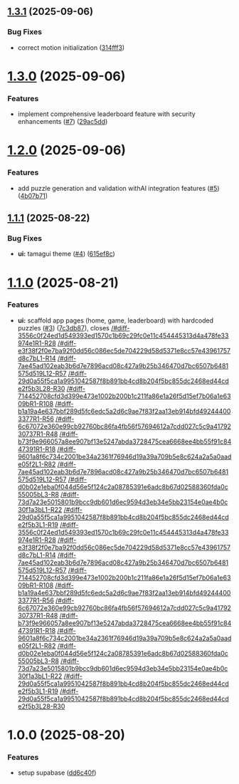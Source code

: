 ## [1.3.1](https://github.com/sonalip9/ai-escape-room/compare/v1.3.0...v1.3.1) (2025-09-06)

### Bug Fixes

- correct motion initialization ([314fff3](https://github.com/sonalip9/ai-escape-room/commit/314fff37f5cd7ba99ea785a8a158ed3d8d23bcbf))

# [1.3.0](https://github.com/sonalip9/ai-escape-room/compare/v1.2.0...v1.3.0) (2025-09-06)

### Features

- implement comprehensive leaderboard feature with security enhancements ([#7](https://github.com/sonalip9/ai-escape-room/issues/7)) ([29ac5dd](https://github.com/sonalip9/ai-escape-room/commit/29ac5dd6341993d2530801d03ab3322474da148c))

# [1.2.0](https://github.com/sonalip9/ai-escape-room/compare/v1.1.1...v1.2.0) (2025-09-06)

### Features

- add puzzle generation and validation withAI integration features ([#5](https://github.com/sonalip9/ai-escape-room/issues/5)) ([4b07b71](https://github.com/sonalip9/ai-escape-room/commit/4b07b71001f32f699bfa09c07159b29d8489d358))

## [1.1.1](https://github.com/sonalip9/ai-escape-room/compare/v1.1.0...v1.1.1) (2025-08-22)

### Bug Fixes

- **ui:** tamagui theme ([#4](https://github.com/sonalip9/ai-escape-room/issues/4)) ([615ef8c](https://github.com/sonalip9/ai-escape-room/commit/615ef8ce10a6ad8295edb3b17ba88247ce44473e))

# [1.1.0](https://github.com/sonalip9/ai-escape-room/compare/v1.0.0...v1.1.0) (2025-08-21)

### Features

- **ui:** scaffold app pages (home, game, leaderboard) with hardcoded puzzles ([#3](https://github.com/sonalip9/ai-escape-room/issues/3)) ([7c3db87](https://github.com/sonalip9/ai-escape-room/commit/7c3db871c9ae68c80ca3d79844d491cf23d3250d)), closes [/#diff-3556c0f24ed1d549393ed1570c1b69c29fc0e11c454445313d4a478fe33974e1R1-R28](https://github.com///issues/diff-3556c0f24ed1d549393ed1570c1b69c29fc0e11c454445313d4a478fe33974e1R1-R28) [/#diff-e3f38f2f0e7ba92f0dd56c086ec5de704229d58d5371e8cc57e43961757d8c7bL1-R14](https://github.com///issues/diff-e3f38f2f0e7ba92f0dd56c086ec5de704229d58d5371e8cc57e43961757d8c7bL1-R14) [/#diff-7ae45ad102eab3b6d7e7896acd08c427a9b25b346470d7bc6507b6481575d519L12-R57](https://github.com///issues/diff-7ae45ad102eab3b6d7e7896acd08c427a9b25b346470d7bc6507b6481575d519L12-R57) [/#diff-29d0a55f5ca1a9951042587f8b891bb4cd8b204f5bc855dc2468ed44cde2f5b3L28-R30](https://github.com///issues/diff-29d0a55f5ca1a9951042587f8b891bb4cd8b204f5bc855dc2468ed44cde2f5b3L28-R30) [/#diff-714452708cfd3d399e473e1002b200b1c211fa86e1a26f5d15ef7b06a1e6309bR1-R108](https://github.com///issues/diff-714452708cfd3d399e473e1002b200b1c211fa86e1a26f5d15ef7b06a1e6309bR1-R108) [/#diff-b1a19a4e637bbf289d5fc6edc5a2d6c9ae7f83f2aa13eb914bfd492444003377R1-R56](https://github.com///issues/diff-b1a19a4e637bbf289d5fc6edc5a2d6c9ae7f83f2aa13eb914bfd492444003377R1-R56) [/#diff-6c67072e360e99cb92760bc86fa4fb56f57694612a7cdd027c5c9a4179230737R1-R48](https://github.com///issues/diff-6c67072e360e99cb92760bc86fa4fb56f57694612a7cdd027c5c9a4179230737R1-R48) [/#diff-b73f9e966057a8ee907bf13e5247abda3728475cea6668ee4bb55f91c8447391R1-R18](https://github.com///issues/diff-b73f9e966057a8ee907bf13e5247abda3728475cea6668ee4bb55f91c8447391R1-R18) [/#diff-9601a8f6c734c2001be34a2361f76946d19a39a709b5e8c624a2a5a0aade05f2L1-R82](https://github.com///issues/diff-9601a8f6c734c2001be34a2361f76946d19a39a709b5e8c624a2a5a0aade05f2L1-R82) [/#diff-7ae45ad102eab3b6d7e7896acd08c427a9b25b346470d7bc6507b6481575d519L12-R57](https://github.com///issues/diff-7ae45ad102eab3b6d7e7896acd08c427a9b25b346470d7bc6507b6481575d519L12-R57) [/#diff-d0b02e1eba0f044d56e5f124c2a08785391e6adc8b67d02588360fda0c55005bL3-R8](https://github.com///issues/diff-d0b02e1eba0f044d56e5f124c2a08785391e6adc8b67d02588360fda0c55005bL3-R8) [/#diff-73d7a23e5015801b9bcc9db601d6ec9594d3eb34e5bb23154e0ae4b0c30f1a3bL1-R22](https://github.com///issues/diff-73d7a23e5015801b9bcc9db601d6ec9594d3eb34e5bb23154e0ae4b0c30f1a3bL1-R22) [/#diff-29d0a55f5ca1a9951042587f8b891bb4cd8b204f5bc855dc2468ed44cde2f5b3L1-R19](https://github.com///issues/diff-29d0a55f5ca1a9951042587f8b891bb4cd8b204f5bc855dc2468ed44cde2f5b3L1-R19) [/#diff-3556c0f24ed1d549393ed1570c1b69c29fc0e11c454445313d4a478fe33974e1R1-R28](https://github.com///issues/diff-3556c0f24ed1d549393ed1570c1b69c29fc0e11c454445313d4a478fe33974e1R1-R28) [/#diff-e3f38f2f0e7ba92f0dd56c086ec5de704229d58d5371e8cc57e43961757d8c7bL1-R14](https://github.com///issues/diff-e3f38f2f0e7ba92f0dd56c086ec5de704229d58d5371e8cc57e43961757d8c7bL1-R14) [/#diff-7ae45ad102eab3b6d7e7896acd08c427a9b25b346470d7bc6507b6481575d519L12-R57](https://github.com///issues/diff-7ae45ad102eab3b6d7e7896acd08c427a9b25b346470d7bc6507b6481575d519L12-R57) [/#diff-714452708cfd3d399e473e1002b200b1c211fa86e1a26f5d15ef7b06a1e6309bR1-R108](https://github.com///issues/diff-714452708cfd3d399e473e1002b200b1c211fa86e1a26f5d15ef7b06a1e6309bR1-R108) [/#diff-b1a19a4e637bbf289d5fc6edc5a2d6c9ae7f83f2aa13eb914bfd492444003377R1-R56](https://github.com///issues/diff-b1a19a4e637bbf289d5fc6edc5a2d6c9ae7f83f2aa13eb914bfd492444003377R1-R56) [/#diff-6c67072e360e99cb92760bc86fa4fb56f57694612a7cdd027c5c9a4179230737R1-R48](https://github.com///issues/diff-6c67072e360e99cb92760bc86fa4fb56f57694612a7cdd027c5c9a4179230737R1-R48) [/#diff-b73f9e966057a8ee907bf13e5247abda3728475cea6668ee4bb55f91c8447391R1-R18](https://github.com///issues/diff-b73f9e966057a8ee907bf13e5247abda3728475cea6668ee4bb55f91c8447391R1-R18) [/#diff-9601a8f6c734c2001be34a2361f76946d19a39a709b5e8c624a2a5a0aade05f2L1-R82](https://github.com///issues/diff-9601a8f6c734c2001be34a2361f76946d19a39a709b5e8c624a2a5a0aade05f2L1-R82) [/#diff-d0b02e1eba0f044d56e5f124c2a08785391e6adc8b67d02588360fda0c55005bL3-R8](https://github.com///issues/diff-d0b02e1eba0f044d56e5f124c2a08785391e6adc8b67d02588360fda0c55005bL3-R8) [/#diff-73d7a23e5015801b9bcc9db601d6ec9594d3eb34e5bb23154e0ae4b0c30f1a3bL1-R22](https://github.com///issues/diff-73d7a23e5015801b9bcc9db601d6ec9594d3eb34e5bb23154e0ae4b0c30f1a3bL1-R22) [/#diff-29d0a55f5ca1a9951042587f8b891bb4cd8b204f5bc855dc2468ed44cde2f5b3L1-R19](https://github.com///issues/diff-29d0a55f5ca1a9951042587f8b891bb4cd8b204f5bc855dc2468ed44cde2f5b3L1-R19) [/#diff-29d0a55f5ca1a9951042587f8b891bb4cd8b204f5bc855dc2468ed44cde2f5b3L28-R30](https://github.com///issues/diff-29d0a55f5ca1a9951042587f8b891bb4cd8b204f5bc855dc2468ed44cde2f5b3L28-R30)

# 1.0.0 (2025-08-20)

### Features

- setup supabase ([dd6c40f](https://github.com/sonalip9/ai-escape-room/commit/dd6c40faa668f8094ffa4136d43c515f38c566b6))
